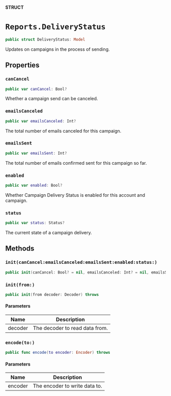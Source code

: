 **STRUCT**

# `Reports.DeliveryStatus`

```swift
public struct DeliveryStatus: Model
```

Updates on campaigns in the process of sending.

## Properties
### `canCancel`

```swift
public var canCancel: Bool?
```

Whether a campaign send can be canceled.

### `emailsCanceled`

```swift
public var emailsCanceled: Int?
```

The total number of emails canceled for this campaign.

### `emailsSent`

```swift
public var emailsSent: Int?
```

The total number of emails confirmed sent for this campaign so far.

### `enabled`

```swift
public var enabled: Bool?
```

Whether Campaign Delivery Status is enabled for this account and campaign.

### `status`

```swift
public var status: Status?
```

The current state of a campaign delivery.

## Methods
### `init(canCancel:emailsCanceled:emailsSent:enabled:status:)`

```swift
public init(canCancel: Bool? = nil, emailsCanceled: Int? = nil, emailsSent: Int? = nil, enabled: Bool? = nil, status: Status? = nil)
```

### `init(from:)`

```swift
public init(from decoder: Decoder) throws
```

#### Parameters

| Name | Description |
| ---- | ----------- |
| decoder | The decoder to read data from. |

### `encode(to:)`

```swift
public func encode(to encoder: Encoder) throws
```

#### Parameters

| Name | Description |
| ---- | ----------- |
| encoder | The encoder to write data to. |